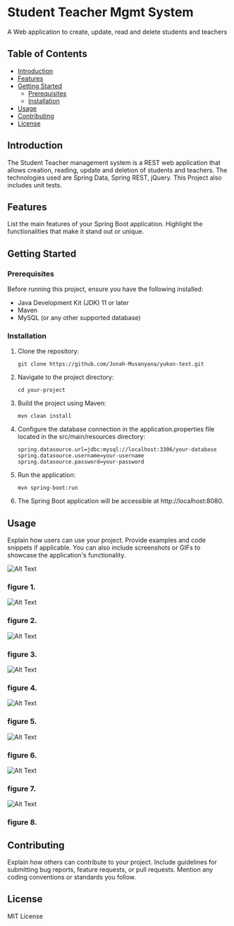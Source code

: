 # Student Teacher Mgmt System

A Web application to create, update, read and delete students and teachers

## Table of Contents

- [Introduction](#introduction)
- [Features](#features)
- [Getting Started](#getting-started)
  - [Prerequisites](#prerequisites)
  - [Installation](#installation)
- [Usage](#usage)
- [Contributing](#contributing)
- [License](#license)

## Introduction

The Student Teacher management system is a REST web application that allows creation, reading, update and deletion of students and teachers. The technologies used are Spring Data, Spring REST, jQuery. This Project also includes unit tests.

## Features

List the main features of your Spring Boot application. Highlight the functionalities that make it stand out or unique.

## Getting Started

### Prerequisites

Before running this project, ensure you have the following installed:

- Java Development Kit (JDK) 11 or later
- Maven
- MySQL (or any other supported database)

### Installation

1. Clone the repository:

   ```shell
   git clone https://github.com/Jonah-Musanyana/yukon-test.git
   
2. Navigate to the project directory:
    ```shell
    cd your-project
   
3. Build the project using Maven:
   ```shell
   mvn clean install

4. Configure the database connection in the application.properties file located in the src/main/resources directory:
      ```shell
   spring.datasource.url=jdbc:mysql://localhost:3306/your-database
   spring.datasource.username=your-username
   spring.datasource.password=your-password
   
5. Run the application:
   ```shell
   mvn spring-boot:run

6. The Spring Boot application will be accessible at 
 http://localhost:8080.
   
## Usage

Explain how users can use your project. Provide examples and code snippets if applicable. You can also include screenshots or GIFs to showcase the application's functionality.

![Alt Text](./images/1.png)
### figure 1. 
![Alt Text](./images/2.png)
### figure 2. 
![Alt Text](./images/3.png)
### figure 3. 
![Alt Text](./images/4.png)
### figure 4. 
![Alt Text](./images/5.png)
### figure 5. 
![Alt Text](./images/6.png)
### figure 6. 
![Alt Text](./images/7.png)
### figure 7. 
![Alt Text](./images/8.png)
### figure 8. 

## Contributing

Explain how others can contribute to your project. Include guidelines for submitting bug reports, feature requests, or pull requests. Mention any coding conventions or standards you follow.

## License

MIT License
